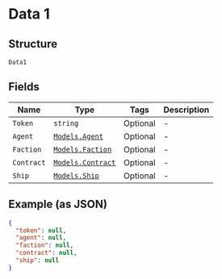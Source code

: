 
# Data 1

## Structure

`Data1`

## Fields

| Name | Type | Tags | Description |
|  --- | --- | --- | --- |
| `Token` | `string` | Optional | - |
| `Agent` | [`Models.Agent`](../../doc/models/agent.md) | Optional | - |
| `Faction` | [`Models.Faction`](../../doc/models/faction.md) | Optional | - |
| `Contract` | [`Models.Contract`](../../doc/models/contract.md) | Optional | - |
| `Ship` | [`Models.Ship`](../../doc/models/ship.md) | Optional | - |

## Example (as JSON)

```json
{
  "token": null,
  "agent": null,
  "faction": null,
  "contract": null,
  "ship": null
}
```

